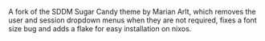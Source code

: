 A fork of the SDDM Sugar Candy theme by Marian Arlt, which removes the user and session dropdown menus when they are not required, fixes a font size bug and adds a flake for easy installation on nixos.

